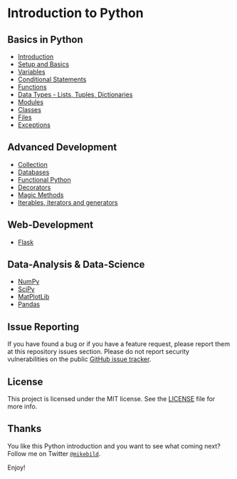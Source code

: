 # Introduction to Python

## Basics in Python

* [Introduction](basic/1-introduction.md)
* [Setup and Basics](basic/2-setup-basics.md)
* [Variables](basic/3-variables.md)
* [Conditional Statements](basic/4-conditional.md)
* [Functions](basic/5-functions.md)
* [Data Types - Lists, Tuples, Dictionaries](basic/6-data-types.md)
* [Modules](basic/7-modules.md)
* [Classes](basic/8-classes.md)
* [Files](basic/9-files.md)
* [Exceptions](basic/10-exceptions.md)

## Advanced Development

* [Collection](advanced/1-collection.md)
* [Databases](advanced/2-database.md)
* [Functional Python](advanced/3-functional-python.md)
* [Decorators](advanced/4-decorators.md)
* [Magic Methods](advanced/5-magic-methods.md)
* [Iterables, iterators and generators](advanced/6-iter.md)

## Web-Development

* [Flask](web/1-basic-flask.md)

## Data-Analysis & Data-Science

* [NumPy](data-analysis/1-numpy.md)
* [SciPy](data-analysis/2-scipy.md)
* [MatPlotLib](data-analysis/3-matplotlib.md)
* [Pandas](data-analysis/4-pandas.md)

## Issue Reporting

If you have found a bug or if you have a feature request, please report them at this repository issues section. Please do not report security vulnerabilities on the public [GitHub issue tracker](https://github.com/MikeBild/introduction-python/issues).

## License

This project is licensed under the MIT license. See the [LICENSE](LICENSE) file for more info.

## Thanks

You like this Python introduction and you want to see what coming next? Follow me on Twitter [`@mikebild`](https://twitter.com/mikebild).

Enjoy!
